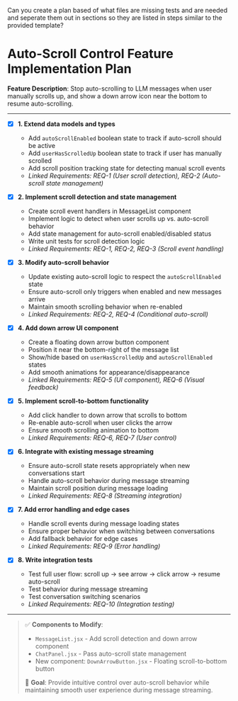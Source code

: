 Can you create a plan based of what files are missing tests and are needed and seperate them out in sections so they are listed in steps similar to the provided template?
# Auto-Scroll Control Feature Implementation Plan

**Feature Description**: Stop auto-scrolling to LLM messages when user manually scrolls up, and show a down arrow icon near the bottom to resume auto-scrolling.

---

- [x] **1. Extend data models and types**
  - Add `autoScrollEnabled` boolean state to track if auto-scroll should be active
  - Add `userHasScrolledUp` boolean state to track if user has manually scrolled
  - Add scroll position tracking state for detecting manual scroll events
  - _Linked Requirements: REQ-1 (User scroll detection), REQ-2 (Auto-scroll state management)_

- [x] **2. Implement scroll detection and state management**
  - Create scroll event handlers in MessageList component
  - Implement logic to detect when user scrolls up vs. auto-scroll behavior
  - Add state management for auto-scroll enabled/disabled status
  - Write unit tests for scroll detection logic
  - _Linked Requirements: REQ-1, REQ-2, REQ-3 (Scroll event handling)_

- [x] **3. Modify auto-scroll behavior**
  - Update existing auto-scroll logic to respect the `autoScrollEnabled` state
  - Ensure auto-scroll only triggers when enabled and new messages arrive
  - Maintain smooth scrolling behavior when re-enabled
  - _Linked Requirements: REQ-2, REQ-4 (Conditional auto-scroll)_

- [x] **4. Add down arrow UI component**
  - Create a floating down arrow button component
  - Position it near the bottom-right of the message list
  - Show/hide based on `userHasScrolledUp` and `autoScrollEnabled` states
  - Add smooth animations for appearance/disappearance
  - _Linked Requirements: REQ-5 (UI component), REQ-6 (Visual feedback)_

- [x] **5. Implement scroll-to-bottom functionality**
  - Add click handler to down arrow that scrolls to bottom
  - Re-enable auto-scroll when user clicks the arrow
  - Ensure smooth scrolling animation to bottom
  - _Linked Requirements: REQ-6, REQ-7 (User control)_

- [x] **6. Integrate with existing message streaming**
  - Ensure auto-scroll state resets appropriately when new conversations start
  - Handle auto-scroll behavior during message streaming
  - Maintain scroll position during message loading
  - _Linked Requirements: REQ-8 (Streaming integration)_

- [x] **7. Add error handling and edge cases**
  - Handle scroll events during message loading states
  - Ensure proper behavior when switching between conversations
  - Add fallback behavior for edge cases
  - _Linked Requirements: REQ-9 (Error handling)_

- [x] **8. Write integration tests**
  - Test full user flow: scroll up → see arrow → click arrow → resume auto-scroll
  - Test behavior during message streaming
  - Test conversation switching scenarios
  - _Linked Requirements: REQ-10 (Integration testing)_

---

> ✅ **Components to Modify**: 
> - `MessageList.jsx` - Add scroll detection and down arrow component
> - `ChatPanel.jsx` - Pass auto-scroll state management
> - New component: `DownArrowButton.jsx` - Floating scroll-to-bottom button
>
> 🎯 **Goal**: Provide intuitive control over auto-scroll behavior while maintaining smooth user experience during message streaming. 
